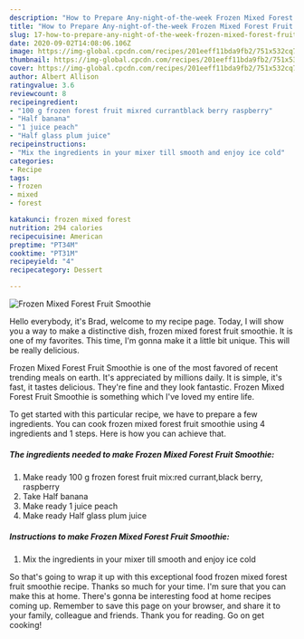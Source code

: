 ```yaml
---
description: "How to Prepare Any-night-of-the-week Frozen Mixed Forest Fruit Smoothie"
title: "How to Prepare Any-night-of-the-week Frozen Mixed Forest Fruit Smoothie"
slug: 17-how-to-prepare-any-night-of-the-week-frozen-mixed-forest-fruit-smoothie
date: 2020-09-02T14:08:06.106Z
image: https://img-global.cpcdn.com/recipes/201eeff11bda9fb2/751x532cq70/frozen-mixed-forest-fruit-smoothie-recipe-main-photo.jpg
thumbnail: https://img-global.cpcdn.com/recipes/201eeff11bda9fb2/751x532cq70/frozen-mixed-forest-fruit-smoothie-recipe-main-photo.jpg
cover: https://img-global.cpcdn.com/recipes/201eeff11bda9fb2/751x532cq70/frozen-mixed-forest-fruit-smoothie-recipe-main-photo.jpg
author: Albert Allison
ratingvalue: 3.6
reviewcount: 8
recipeingredient:
- "100 g frozen forest fruit mixred currantblack berry raspberry"
- "Half banana"
- "1 juice peach"
- "Half glass plum juice"
recipeinstructions:
- "Mix the ingredients in your mixer till smooth and enjoy ice cold"
categories:
- Recipe
tags:
- frozen
- mixed
- forest

katakunci: frozen mixed forest 
nutrition: 294 calories
recipecuisine: American
preptime: "PT34M"
cooktime: "PT31M"
recipeyield: "4"
recipecategory: Dessert

---
```



![Frozen Mixed Forest Fruit Smoothie](https://img-global.cpcdn.com/recipes/201eeff11bda9fb2/751x532cq70/frozen-mixed-forest-fruit-smoothie-recipe-main-photo.jpg)

Hello everybody, it's Brad, welcome to my recipe page. Today, I will show you a way to make a distinctive dish, frozen mixed forest fruit smoothie. It is one of my favorites. This time, I'm gonna make it a little bit unique. This will be really delicious.



Frozen Mixed Forest Fruit Smoothie is one of the most favored of recent trending meals on earth. It's appreciated by millions daily. It is simple, it's fast, it tastes delicious. They're fine and they look fantastic. Frozen Mixed Forest Fruit Smoothie is something which I've loved my entire life.


To get started with this particular recipe, we have to prepare a few ingredients. You can cook frozen mixed forest fruit smoothie using 4 ingredients and 1 steps. Here is how you can achieve that.

##### The ingredients needed to make Frozen Mixed Forest Fruit Smoothie:

1. Make ready 100 g frozen forest fruit mix:red currant,black berry, raspberry
1. Take Half banana
1. Make ready 1 juice peach
1. Make ready Half glass plum juice




##### Instructions to make Frozen Mixed Forest Fruit Smoothie:

1. Mix the ingredients in your mixer till smooth and enjoy ice cold




So that's going to wrap it up with this exceptional food frozen mixed forest fruit smoothie recipe. Thanks so much for your time. I'm sure that you can make this at home. There's gonna be interesting food at home recipes coming up. Remember to save this page on your browser, and share it to your family, colleague and friends. Thank you for reading. Go on get cooking!
